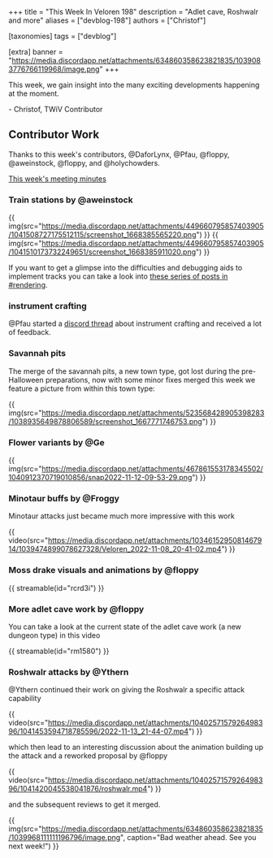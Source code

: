 +++
title = "This Week In Veloren 198"
description = "Adlet cave, Roshwalr and more"
aliases = ["devblog-198"]
authors = ["Christof"]

[taxonomies]
tags = ["devblog"]

[extra]
banner = "https://media.discordapp.net/attachments/634860358623821835/1039083776766119968/image.png"
+++

This week, we gain insight into the many exciting developments happening at the moment.

\- Christof, TWiV Contributor

## Contributor Work

Thanks to this week's contributors, @DaforLynx, @Pfau, @floppy, @aweinstock, @floppy, and @holychowders.

[This week's meeting minutes](https://hackmd.io/@veloren/Bkd7bhArj)

### Train stations by @aweinstock

{{ img(src="https://media.discordapp.net/attachments/449660795857403905/1041508727175512115/screenshot_1668385565220.png") }}
{{ img(src="https://media.discordapp.net/attachments/449660795857403905/1041510173732249651/screenshot_1668385911020.png") }}

If you want to get a glimpse into the difficulties and debugging aids to implement tracks you can take a look into [these series of posts in #rendering](https://discord.com/channels/449602562165833758/467073814208053248/1039222013312639056).

### instrument crafting

@Pfau started a [discord thread](https://discord.com/channels/449602562165833758/1036737546954211449/1036737550150291517) about instrument crafting and received a lot of feedback.

### Savannah pits

The merge of the savannah pits, a new town type, got lost during the pre-Halloween preparations,
now with some minor fixes merged this week we feature a picture from within this town type:

{{ img(src="https://media.discordapp.net/attachments/523568428905398283/1038935649878806589/screenshot_1667771746753.png") }}

### Flower variants by @Ge

{{ img(src="https://media.discordapp.net/attachments/467861553178345502/1040912370719010856/snap2022-11-12-09-53-29.png") }}

### Minotaur buffs by @Froggy

Minotaur attacks just became much more impressive with this work

{{ video(src="https://media.discordapp.net/attachments/1034615295081467914/1039474899078627328/Veloren_2022-11-08_20-41-02.mp4") }}

### Moss drake visuals and animations by @floppy

{{ streamable(id="rcrd3i") }}

### More adlet cave work by @floppy

You can take a look at the current state of the adlet cave work (a new dungeon type) in this video

{{ streamable(id="rm1580") }}

### Roshwalr attacks by @Ythern

@Ythern continued their work on giving the Roshwalr a specific attack capability

{{ video(src="https://media.discordapp.net/attachments/1040257157926498396/1041453594718785596/2022-11-13_21-44-07.mp4") }}

which then lead to an interesting discussion about the animation building up the attack and a reworked proposal by @floppy

{{ video(src="https://media.discordapp.net/attachments/1040257157926498396/1041420045538041876/roshwalr.mp4") }}

and the subsequent reviews to get it merged.

{{
  img(src="https://media.discordapp.net/attachments/634860358623821835/1039968111111196796/image.png",
  caption="Bad weather ahead. See you next week!")
}}
